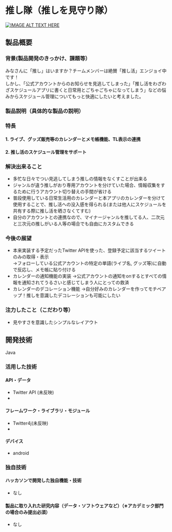 # 推し隊（推しを見守り隊）

[![IMAGE ALT TEXT HERE](https://jphacks.com/wp-content/uploads/2022/08/JPHACKS2022_ogp.jpg)](https://www.youtube.com/watch?v=LUPQFB4QyVo)

## 製品概要
### 背景(製品開発のきっかけ、課題等）
みなさんに「推し」はいますか？チームメンバーは絶賛「推し活」エンジョイ中です！  
しかし、「公式アカウントからのお知らせを見逃してしまった」「推し活をわざわざスケジュールアプリに書くと日常用とごちゃごちゃになってしまう」などの悩みからスケジュール管理についてもっと快適にしたいと考えました。
### 製品説明（具体的な製品の説明）
### 特長
#### 1. ライブ、グッズ販売等のカレンダーとメモ帳機能、TL表示の連携
#### 2. 推し活のスケジュール管理をサポート


### 解決出来ること  
* 多忙な日々でつい見逃してしまう推しの情報をなくすことが出来る
* ジャンルが違う推しがおり専用アカウントを分けていた場合、情報収集をするために行うアカウント切り替えの手間が省ける
* 普段使用している日常生活用のカレンダーと本アプリのカレンダーを分けて使用することで、推し活への没入感を得られる(または他人にスケジュールを共有する際に推し活を晒さなくてすむ)  
* 自分のアカウントとの連携なので、マイナージャンルを推してる人、二次元と三次元の推しがいる人等の場合でも自由にカスタムできる
### 今後の展望  
* 本来実装する予定だったTwitter APIを使った、登録予定に該当するツイートのみの取得・表示  
→フォローしている公式アカウントの特定の単語(ライブ名, グッズ等)に自動で反応し、メモ帳に貼り付ける  
* カレンダーの通知機能の実装
→公式アカウントの通知をonするとすべての情報を通知されてうるさいと感じてしまう人にとっての救済
* カレンダーのデコレーション機能
→自分好みのカレンダーを作ってモチベアップ！推しを意識したデコレーションも可能にしたい
### 注力したこと（こだわり等）
* 見やすさを意識したシンプルなレイアウト

## 開発技術
Java

### 活用した技術
#### API・データ
* Twitter API (未反映)
* 

#### フレームワーク・ライブラリ・モジュール
* Twitter4j(未反映)
* 

#### デバイス
* android

### 独自技術
#### ハッカソンで開発した独自機能・技術
* なし

#### 製品に取り入れた研究内容（データ・ソフトウェアなど）（※アカデミック部門の場合のみ提出必須）
* なし

